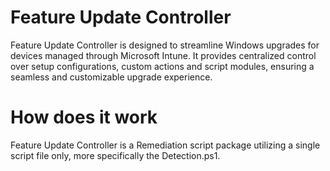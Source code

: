 # Feature Update Controller
Feature Update Controller is designed to streamline Windows upgrades for devices managed through Microsoft Intune. It provides centralized control over setup configurations, custom actions and script modules, ensuring a seamless and customizable upgrade experience.

# How does it work
Feature Update Controller is a Remediation script package utilizing a single script file only, more specifically the Detection.ps1. 